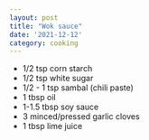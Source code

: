 ```yaml
---
layout: post
title: "Wok sauce"
date: '2021-12-12' 
category: cooking
---
```


- 1/2 tsp corn starch
- 1/2 tsp white sugar
- 1/2 - 1 tsp sambal (chili paste)
- 1 tbsp oil
- 1-1.5 tbsp soy sauce
- 3 minced/pressed garlic cloves
- 1 tbsp lime juice
